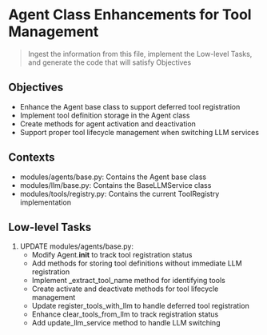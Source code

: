 # Agent Class Enhancements for Tool Management

> Ingest the information from this file, implement the Low-level Tasks, and generate the code that will satisfy Objectives

## Objectives
- Enhance the Agent base class to support deferred tool registration
- Implement tool definition storage in the Agent class
- Create methods for agent activation and deactivation
- Support proper tool lifecycle management when switching LLM services

## Contexts
- modules/agents/base.py: Contains the Agent base class
- modules/llm/base.py: Contains the BaseLLMService class
- modules/tools/registry.py: Contains the current ToolRegistry implementation

## Low-level Tasks
1. UPDATE modules/agents/base.py:
   - Modify Agent.__init__ to track tool registration status
   - Add methods for storing tool definitions without immediate LLM registration
   - Implement _extract_tool_name method for identifying tools
   - Create activate and deactivate methods for tool lifecycle management
   - Update register_tools_with_llm to handle deferred tool registration
   - Enhance clear_tools_from_llm to track registration status
   - Add update_llm_service method to handle LLM switching

